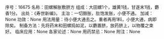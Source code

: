 序号：16675
名称：田螺解胀敷脐方
组成：大田螺1个，雄黄1钱，甘遂末1钱，麝香1分。
出处：《寿世新编》。
主治：一切臌胀，肚饱发胀，小便不通。
加减：None
功效：None
用法用量：待小便大通去之。重者再用1料，小便大通，病即除矣。
制备方法：先将药末和田螺捣如泥，以麝置脐，放药脐上，以物覆之束好。
临床应用：None
各家论述：None
用药禁忌：None
附注：None
